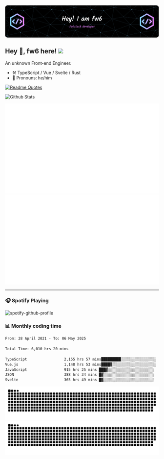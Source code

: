 ![Header](github-header-image.png)

## Hey 👋, fw6 here! <img src="https://github.githubassets.com/images/mona-whisper.gif" height="24" />


An unknown Front-end Engineer.

-   :hammer_and_pick: TypeScript / Vue / Svelte / Rust
-   :man: Pronouns: he/him


[![Readme Quotes](https://quotes-github-readme.vercel.app/api?type=horizontal&theme=algolia)](https://github.com/piyushsuthar/github-readme-quotes)



![Github Stats](https://github-readme-stats.vercel.app/api?username=fw6&bg_color=30,e96443,904e95&title_color=fff&text_color=fff)

![](https://raw.githubusercontent.com/fw6/github-stats-transparent/output/generated/overview.svg)
![](https://raw.githubusercontent.com/fw6/github-stats-transparent/output/generated/languages.svg)


---

### 🎧 Spotify Playing

<!-- ![spotify-github-profile](/img/default.svg) -->

![spotify-github-profile](https://spotify-github-profile.vercel.app/api/view.svg?uid=r6wn4hdvypv0lkzyrj0e0pjct&cover_image=true&theme=default&show_offline=true&background_color=9a10ad&interchange=true&bar_color_cover=true)



### :bar_chart: Monthly coding time 

<!--START_SECTION:waka-->

```txt
From: 28 April 2021 - To: 06 May 2025

Total Time: 6,010 hrs 20 mins

TypeScript                 2,155 hrs 57 mins█████████░░░░░░░░░░░░░░░░   35.87 %
Vue.js                     1,148 hrs 53 mins████▓░░░░░░░░░░░░░░░░░░░░   19.12 %
JavaScript                 915 hrs 25 mins ███▓░░░░░░░░░░░░░░░░░░░░░   15.23 %
JSON                       388 hrs 34 mins █▓░░░░░░░░░░░░░░░░░░░░░░░   06.47 %
Svelte                     365 hrs 49 mins █▓░░░░░░░░░░░░░░░░░░░░░░░   06.09 %
```

<!--END_SECTION:waka-->




![github contribution grid snake animation](https://raw.githubusercontent.com/platane/platane/output/github-contribution-grid-snake-dark.svg#gh-dark-mode-only)![github contribution grid snake animation](https://raw.githubusercontent.com/platane/platane/output/github-contribution-grid-snake.svg#gh-light-mode-only)
